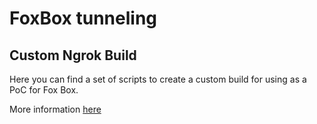 # FoxBox tunneling

## Custom Ngrok Build
Here you can find a set of scripts to create a custom build for using as a PoC for Fox Box.

More information [here](custom-ngrok-build/README.md)
